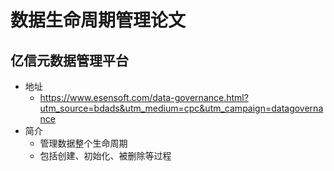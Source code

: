 # 数据生命周期管理论文

## 亿信元数据管理平台

* 地址
  * https://www.esensoft.com/data-governance.html?utm_source=bdads&utm_medium=cpc&utm_campaign=datagovernance
* 简介
  * 管理数据整个生命周期
  * 包括创建、初始化、被删除等过程

